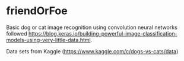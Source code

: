 # friendOrFoe
Basic dog or cat image recognition using convolution neural networks followed
https://blog.keras.io/building-powerful-image-classification-models-using-very-little-data.html.

Data sets from Kaggle (https://www.kaggle.com/c/dogs-vs-cats/data)
